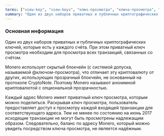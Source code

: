 ```yaml
---
terms: ["view-key", "view-keys", "ключ-просмотра", "ключа-просмотра", "ключом-просмотра"]
summary: "Один из двух наборов приватных и публичных криптографических ключей, которые есть у каждого счёта. При этом приватный ключ просмотра необходим для просмотра всех транзакций, связанных со счётом"
---
```


### Основная информация

Один из двух наборов приватных и публичных криптографических ключей, которые есть у каждого счёта. При этом приватный ключ просмотра необходим для просмотра всех транзакций, связанных со счётом.

Monero использует скрытый блокчейн (с системой допуска, называемой @ключом-просмотра), что отличает эту криптовалюту от других, использующих прозрачный блокчейн, не основанный на протоколе CryptoNote. Поэтому Monero называют анонимной криптовалютой с опциональной прозрачностью.

Каждый адрес Monero имеет приватный ключ просмотра, которым можно поделиться. Раскрывая ключ просмотра, пользователь предоставляет доступ к просмотру каждой входящей транзакции для соответствующего адреса. Тем не менее по состоянию на июнь 2017 исходящие транзакции не могут быть просмотрены надлежащим образом. Следовательно, баланс по адресу Monero, который можно увидеть посредством ключа просмотра, не является надёжным.
